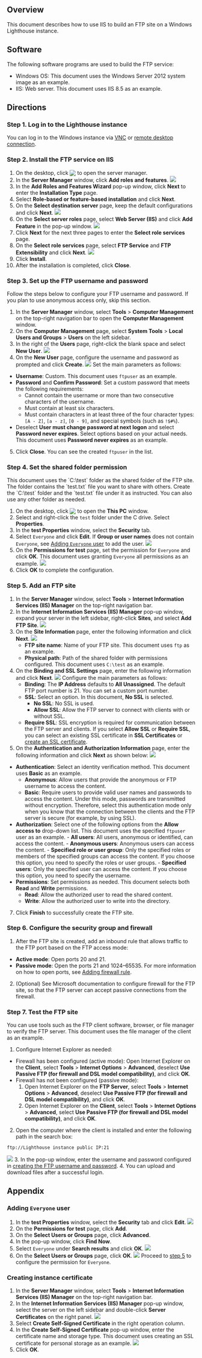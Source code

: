 ## Overview
This document describes how to use IIS to build an FTP site on a Windows Lighthouse instance.

## Software
The following software programs are used to build the FTP service:
 - Windows OS: This document uses the Windows Server 2012 system image as an example.
 - IIS: Web server. This document uses IIS 8.5 as an example.

## Directions
### Step 1. Log in to the Lighthouse instance
You can log in to the Windows instance via [VNC](https://intl.cloud.tencent.com/document/product/1103/46399) or [remote desktop connection](https://intl.cloud.tencent.com/document/product/1103/46400).

### Step 2. Install the FTP service on IIS
1. On the desktop, click <img src="https://main.qcloudimg.com/raw/446c1e8cb7da2ce280d710c6a46b693d.png" style="margin:-3px 0px"> to open the server manager.
2. In the **Server Manager** window, click **Add roles and features**.
![](https://qcloudimg.tencent-cloud.cn/raw/a37eb121a7accec2917eeef14c23f671.png)
3. In the **Add Roles and Features Wizard** pop-up window, click **Next** to enter the **Installation Type** page.
4. Select **Role-based or feature-based installation** and click **Next**.
5. On the **Select destination server** page, keep the default configurations and click **Next**.
![](https://qcloudimg.tencent-cloud.cn/raw/89aa3902db2d1368cd9cf2da668b646c.png)
6. On the **Select server roles** page, select **Web Server (IIS)** and click **Add Feature** in the pop-up window.
![](https://qcloudimg.tencent-cloud.cn/raw/aaa90e51922b1ab22a5c10fa339c7e74.png)
7. Click **Next** for the next three pages to enter the **Select role services** page.
8. On the **Select role services** page, select **FTP Service** and **FTP Extensibility** and click **Next**.
![](https://qcloudimg.tencent-cloud.cn/raw/a8adc8975f4c8e656f5c70ced26b9190.png)
9. Click **Install**.
10. After the installation is completed, click **Close**.

### Step 3. Set up the FTP username and password[](id:user)

<dx-alert infotype="explain" title="">
Follow the steps below to configure your FTP username and password. If you plan to use anonymous access only, skip this section.
</dx-alert>

1. In the **Server Manager** window, select **Tools** > **Computer Management** on the top-right navigation bar to open the **Computer Management** window.
2. On the **Computer Management** page, select **System Tools** > **Local Users and Groups** > **Users** on the left sidebar.
3. In the right of the **Users** page, right-click the blank space and select **New User**.
![](https://qcloudimg.tencent-cloud.cn/raw/ae99d281d2a84691779feafe2df8c141.png)
4. On the **New User** page, configure the username and password as prompted and click **Create**.
![](https://qcloudimg.tencent-cloud.cn/raw/d8bb177cbe77fca93526153d8b256684.png)
Set the main parameters as follows:
  - **Username**: Custom. This document uses `ftpuser` as an example.
  - **Password** and **Confirm Password**: Set a custom password that meets the following requirements:
    - Cannot contain the username or more than two consecutive characters of the username.
    - Must contain at least six characters.
    - Must contain characters in at least three of the four character types: `[A - Z]`, `[a - z]`, `[0 - 9]`, and special symbols (such as `!$#%`). 
  - Deselect **User must change password at next logon** and select **Password never expires**.
    Select options based on your actual needs. This document uses **Password never expires** as an example.
5. Click **Close**. You can see the created `ftpuser` in the list.
	
### Step 4. Set the shared folder permission

<dx-alert infotype="explain" title="">
This document uses the `C:\test` folder as the shared folder of the FTP site. The folder contains the `test.txt` file you want to share with others. Create the `C:\test` folder and the `test.txt` file under it as instructed. You can also use any other folder as needed.
</dx-alert>

1. On the desktop, click <img src="https://main.qcloudimg.com/raw/863967bab67b6cd83ce5f0924e1b19c8.png" style="margin:-3px 0px"> to open the **This PC** window.
2. Select and right-click the `test` folder under the C drive. Select **Properties**.
3. In the **test Properties** window, select the **Security** tab.
4. Select `Everyone` and click **Edit**.
If **Group or user names** does not contain `Everyone`, see [Adding `Everyone` user](#add) to add the user.
![](https://qcloudimg.tencent-cloud.cn/raw/b68570f496b1ded1215e0aa30b064424.png)
5. [](id:step5)On the **Permissions for test** page, set the permission for `Everyone` and click **OK**.
This document uses granting `Everyone` all permissions as an example.
![](https://qcloudimg.tencent-cloud.cn/raw/9b4acbebba138e39c6f572d21f5d17bd.png)
6. Click **OK** to complete the configuration.


### Step 5. Add an FTP site
1. In the **Server Manager** window, select **Tools** > **Internet Information Services (IIS) Manager** on the top-right navigation bar.
2. In the **Internet Information Services (IIS) Manager** pop-up window, expand your server in the left sidebar, right-click **Sites**, and select **Add FTP Site**.
![](https://qcloudimg.tencent-cloud.cn/raw/37c37446d72ad332aed4f3fb7f729ded.png)
3. On the **Site Information** page, enter the following information and click **Next**.
   ![](https://qcloudimg.tencent-cloud.cn/raw/66623044cec7b4b318a7704601be708d.png)
    - **FTP site name**: Name of your FTP site. This document uses `ftp` as an example.
    - **Physical path**: Path of the shared folder with permissions configured. This document uses `C:\test` as an example.
4. On the **Binding and SSL Settings** page, enter the following information and click **Next**.
   ![](https://qcloudimg.tencent-cloud.cn/raw/02682dc26ba3fdd74904e59baa498e97.png) 
   Configure the main parameters as follows:
     - **Binding**: The **IP Address** defaults to **All Unassigned**. The default FTP port number is 21. You can set a custom port number.
     - **SSL**: Select an option. In this document, **No SSL** is selected.
       -  **No SSL**: No SSL is used.
       - **Allow SSL**: Allow the FTP server to connect with clients with or without SSL.
      - **Require SSL**: SSL encryption is required for communication between the FTP server and clients.
   If you select **Allow SSL** or **Require SSL**, you can select an existing SSL certificate in **SSL Certificates** or [create an SSL certificate](#ssl).
5. On the **Authentication and Authorization Information** page, enter the following information and click **Next** as shown below:
![](https://qcloudimg.tencent-cloud.cn/raw/3187833727a8a8e58f589ddb00c789f1.png)
 - **Authentication**: Select an identity verification method. This document uses **Basic** as an example.
    - **Anonymous**: Allow users that provide the anonymous or FTP username to access the content.
	 - **Basic**: Require users to provide valid user names and passwords to access the content. Under this mode, passwords are transmitted without encryption. Therefore, select this authentication mode only when you know that the connection between the clients and the FTP server is secure (for example, by using SSL).
 - **Authorization**: Select one of the following options from the **Allow access to** drop-down list. This document uses the specified `ftpuser` user as an example.
	    - **All users**: All users, anonymous or identified, can access the content.
	        - **Anonymous users**: Anonymous users can access the content.
	        - **Specified role or user group**: Only the specified roles or members of the specified groups can access the content. If you choose this option, you need to specify the roles or user groups.
	        - **Specified users**: Only the specified user can access the content. If you choose this option, you need to specify the username.
 - **Permissions**: Set permissions as needed. This document selects both **Read** and **Write** permissions.
    - **Read**: Allow the authorized user to read the shared content.
    - **Write**: Allow the authorized user to write into the directory.
7. Click **Finish** to successfully create the FTP site.

### Step 6. Configure the security group and firewall
1. After the FTP site is created, add an inbound rule that allows traffic to the FTP port based on the FTP access mode:
 - **Active mode**: Open ports 20 and 21.
 - **Passive mode**: Open the ports 21 and 1024–65535.
For more information on how to open ports, see [Adding firewall rule](https://intl.cloud.tencent.com/document/product/1103/41393#.E6.B7.BB.E5.8A.A0.E9.98.B2.E7.81.AB.E5.A2.99.E8.A7.84.E5.88.99).
2. (Optional) See Microsoft documentation to configure firewall for the FTP site, so that the FTP server can accept passive connections from the firewall.

### Step 7. Test the FTP site
You can use tools such as the FTP client software, browser, or file manager to verify the FTP server. This document uses the file manager of the client as an example.
1. Configure Internet Explorer as needed:
 - Firewall has been configured (active mode):
 Open Internet Explorer on the **Client**, select **Tools** > **Internet Options** > **Advanced**, deselect **Use Passive FTP (for firewall and DSL model compatibility)**, and click **OK**.
 - Firewall has not been configured (passive mode):
    1. Open Internet Explorer on the **FTP Server**, select **Tools** > **Internet Options** > **Advanced**, deselect **Use Passive FTP (for firewall and DSL model compatibility)**, and click **OK**.
    2. Open Internet Explorer on the **Client**, select **Tools** > **Internet Options** > **Advanced**, select **Use Passive FTP (for firewall and DSL model compatibility)**, and click **OK**.
2. Open the computer where the client is installed and enter the following path in the search box:
```
ftp://Lighthouse instance public IP:21
```
![](https://qcloudimg.tencent-cloud.cn/raw/82387088e689998764a2dc6b78d13543.png)
3. In the pop-up window, enter the username and password configured in [creating the FTP username and password](#user).
4. You can upload and download files after a successful login.

## Appendix
### Adding `Everyone` user[](id:add)
1. In the **test Properties** window, select the **Security** tab and click **Edit**.
![](https://qcloudimg.tencent-cloud.cn/raw/2076b58ac4165f6e7c1058a87fdcfa6d.png)
2. On the **Permissions for test** page, click **Add**.
3. On the **Select Users or Groups** page, click **Advanced**.
4. In the pop-up window, click **Find Now**.
5. Select `Everyone` under **Search results** and click **OK**.
![](https://qcloudimg.tencent-cloud.cn/raw/50183d05372803e1320117aa8e4b34a4.png)
6. On the **Select Users or Groups** page, click **OK**.
![](https://qcloudimg.tencent-cloud.cn/raw/6900461836c0bcdc54b117d24db9f776.png)
Proceed to [step 5](#step5) to configure the permission for `Everyone`.

### Creating instance certificate[](id:ssl)
1. In the **Server Manager** window, select **Tools** > **Internet Information Services (IIS) Manager** on the top-right navigation bar.
2. In the **Internet Information Services (IIS) Manager** pop-up window, select the server on the left sidebar and double-click **Server Certificates** on the right panel.
![](https://qcloudimg.tencent-cloud.cn/raw/f760f6708ffea380bee28935ca05cdff.png)
3. Select **Create Self-Signed Certificate** in the right operation column.
4. In the **Create Self-Signed Certificate** pop-up window, enter the certificate name and storage type.
This document uses creating an SSL certificate for personal storage as an example.
![](https://qcloudimg.tencent-cloud.cn/raw/71236a423b7a4039c368167a8a4b37b0.png)
5. Click **OK**.

